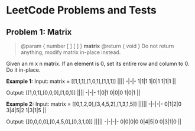 # LeetCode Problems and Tests

## Problem 1: Matrix


> @param { number [ ] [ ] } **matrix**
> @return { void } Do not return anything, modify matrix in-place instead.


Given an m x n matrix. If an element is 0, set its entire row and column to 0. Do it in-place.

**Example 1:**
Input: matrix = [[1,1,1],[1,0,1],[1,1,1]]
||||
-|-|-
1|1|1
1|0|1
1|1|1
||

Output: [[1,0,1],[0,0,0],[1,0,1]]
||||
-|-|-
1|0|1
0|0|0
1|0|1
||

**Example 2:**
Input: matrix = [[0,1,2,0],[3,4,5,2],[1,3,1,5]]
|||||
-|-|-|-
0|1|2|0
3|4|5|2
1|3|1|5
||

Output: [[0,0,0,0],[0,4,5,0],[0,3,1,0]]
|||||
-|-|-|-
0|0|0|0
0|4|5|0
0|3|1|0
||

